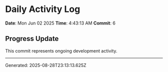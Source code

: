 # Daily Activity Log

**Date**: Mon Jun 02 2025
**Time**: 4:43:13 AM
**Commit**: 6

## Progress Update

This commit represents ongoing development activity.

---
Generated: 2025-08-28T23:13:13.625Z
